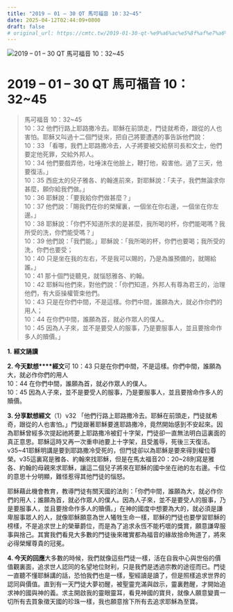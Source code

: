 ```yaml
---
title: "2019 – 01 – 30 QT 馬可福音 10：32~45"
date: 2025-04-12T02:44:09+0800
draft: false
# original_url: https://cmtc.tw/2019-01-30-qt-%e9%a6%ac%e5%8f%af%e7%a6%8f%e9%9f%b3-10%ef%bc%9a3245
---
```


![2019 – 01 – 30 QT 馬可福音 10：32\~45](/images/qt.jpg   "2019 – 01 – 30 QT 馬可福音 10：32\~45")

# 2019 – 01 – 30 QT 馬可福音 10：32\~45

> 馬可福音 10：32\~45  
> 10：32 他們行路上耶路撒冷去。耶穌在前頭走，門徒就希奇，跟從的人也害怕。耶穌又叫過十二個門徒來，把自己將要遭遇的事告訴他們說：  
> 10：33 「看哪，我們上耶路撒冷去，人子將要被交給祭司長和文士，他們要定他死罪，交給外邦人。  
> 10：34 他們要戲弄他，吐唾沫在他臉上，鞭打他，殺害他。過了三天，他要復活。」  
> 10：35 西庇太的兒子雅各、約翰進前來，對耶穌說：「夫子，我們無論求你甚麼，願你給我們做。」  
> 10：36 耶穌說：「要我給你們做甚麼？」  
> 10：37 他們說：「賜我們在你的榮耀裏，一個坐在你右邊，一個坐在你左邊。」  
> 10：38 耶穌說：「你們不知道所求的是甚麼，我所喝的杯，你們能喝嗎？我所受的洗，你們能受嗎？」  
> 10：39 他們說：「我們能。」耶穌說：「我所喝的杯，你們也要喝；我所受的洗，你們也要受；  
> 10：40 只是坐在我的左右，不是我可以賜的，乃是為誰預備的，就賜給誰。」  
> 10：41 那十個門徒聽見，就惱怒雅各、約翰。  
> 10：42 耶穌叫他們來，對他們說：「你們知道，外邦人有尊為君王的，治理他們，有大臣操權管束他們。  
> 10：43 只是在你們中間，不是這樣。你們中間，誰願為大，就必作你們的用人；  
> 10：44 在你們中間，誰願為首，就必作眾人的僕人。  
> 10：45 因為人子來，並不是要受人的服事，乃是要服事人，並且要捨命作多人的贖價。」

**1.** **經文誦讀**

**2. 今天默想****經文**可 10：43 只是在你們中間，不是這樣。你們中間，誰願為大，就必作你們的用人  
10：44 在你們中間，誰願為首，就必作眾人的僕人。  
10：45 因為人子來，並不是要受人的服事，乃是要服事人，並且要捨命作多人的贖價。

**3. 分享默想經文**（1）v32 「他們行路上耶路撒冷去。耶穌在前頭走，門徒就希奇，跟從的人也害怕。」門徒跟著耶穌要進耶路撒冷，竟然開始感到不安起來。因為耶穌曾經多次提起祂將要上耶路撒冷被釘十字架，門徒卻一直無法明白這裏面的真正意思。耶穌這時又再一次重申祂要上十字架，且受羞辱，死後三天復活。v35\~41耶穌明講是要到耶路撒冷受死的，但門徒卻以為耶穌是要來得到權位尊榮。v35這裏寫是雅各、約翰來找耶穌，但是在馬太福音20：20\~28則寫是雅各、約翰的母親來求耶穌，讓這二個兒子將來在耶穌的國中坐在祂的左右邊。卡位的意思十分明顯，難怪惹得其他門徒的惱怒。

耶穌藉此機會教育，教導門徒有關天國的法則：「你們中間，誰願為大，就必作你們的用人；誰願為首，就必作眾人的僕人。因為人子來，並不是要受人的服事，乃是要服事人，並且要捨命作多人的贖價。」在神的國度中想要為大的，就必須是謙卑服事眾人的人，就像耶穌願意為世人犧牲生命一樣，耶穌的門徒也要學習耶穌的榜樣，不是追求世上的榮華爵位，而是為了追求永恆不能朽壞的獎賞，願意謙卑服事與捨己。其實我們看見大多數的門徒後來確實都為福音的緣故捨命殉道了，將來必得榮耀尊貴的冠冕。

**4. 今天的回應**大多數的時候，我們就像這些門徒一樣，活在自我中心與世俗的價值觀裏面，追求世人認同的名望地位財利，只是我們是透過宗教的途徑而已。門徒一直聽不懂耶穌講的話，恐怕我們也是一樣，聖經讀是讀了，但是照樣追求世界的認同與價值。直到有一天門徒大夢初醒，被聖靈充滿與啟示，靈裏甦醒，才開始追求神的國與神的義。求主開啟我的靈眼靈耳，看見神國的寶貝，就像人願意變賣一切所有去買象徵天國的珍珠一樣，我也願意捨下所有去追求耶穌為至寶。
